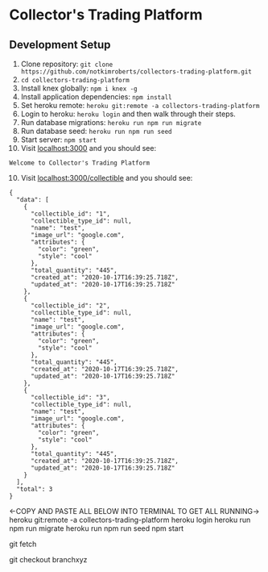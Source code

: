 # Collector's Trading Platform

## Development Setup

1. Clone repository: `git clone https://github.com/notkimroberts/collectors-trading-platform.git`
2. `cd collectors-trading-platform`
3. Install knex globally: `npm i knex -g`
4. Install application dependencies: `npm install`
5. Set heroku remote: `heroku git:remote -a collectors-trading-platform`
6. Login to heroku: `heroku login` and then walk through their steps.
7. Run database migrations: `heroku run npm run migrate`
8. Run database seed: `heroku run npm run seed`
9. Start server: `npm start`
10. Visit [localhost:3000](localhost:3000) and you should see:

```
Welcome to Collector's Trading Platform
```

10. Visit [localhost:3000/collectible](localhost:3000/collectible) and you should see:

```
{
  "data": [
    {
      "collectible_id": "1",
      "collectible_type_id": null,
      "name": "test",
      "image_url": "google.com",
      "attributes": {
        "color": "green",
        "style": "cool"
      },
      "total_quantity": "445",
      "created_at": "2020-10-17T16:39:25.718Z",
      "updated_at": "2020-10-17T16:39:25.718Z"
    },
    {
      "collectible_id": "2",
      "collectible_type_id": null,
      "name": "test",
      "image_url": "google.com",
      "attributes": {
        "color": "green",
        "style": "cool"
      },
      "total_quantity": "445",
      "created_at": "2020-10-17T16:39:25.718Z",
      "updated_at": "2020-10-17T16:39:25.718Z"
    },
    {
      "collectible_id": "3",
      "collectible_type_id": null,
      "name": "test",
      "image_url": "google.com",
      "attributes": {
        "color": "green",
        "style": "cool"
      },
      "total_quantity": "445",
      "created_at": "2020-10-17T16:39:25.718Z",
      "updated_at": "2020-10-17T16:39:25.718Z"
    }
  ],
  "total": 3
}
```

<-COPY AND PASTE ALL BELOW INTO TERMINAL TO GET ALL RUNNING-> heroku git:remote -a collectors-trading-platform 
heroku login 
heroku run npm run migrate 
heroku run npm run seed 
npm start

git fetch

git checkout branchxyz